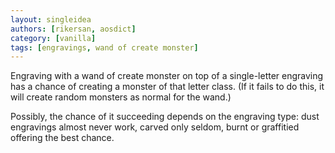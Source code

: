 ```yaml
---
layout: singleidea
authors: [rikersan, aosdict]
category: [vanilla]
tags: [engravings, wand of create monster]
---
```

Engraving with a wand of create monster on top of a single-letter engraving has a chance of creating a monster of that letter class. (If it fails to do this, it will create random monsters as normal for the wand.)

Possibly, the chance of it succeeding depends on the engraving type: dust engravings almost never work, carved only seldom, burnt or graffitied offering the best chance.
